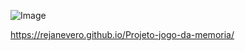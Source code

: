 ![Image](https://github.com/user-attachments/assets/5f6ea7ff-425b-48da-9fbb-cba6a2db792d)

https://rejanevero.github.io/Projeto-jogo-da-memoria/
